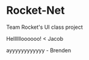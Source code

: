 # Rocket-Net
Team Rocket's UI class project
<p>Helllllloooooo! < Jacob</p>
<p>ayyyyyyyyyyyy - Brenden</p>
